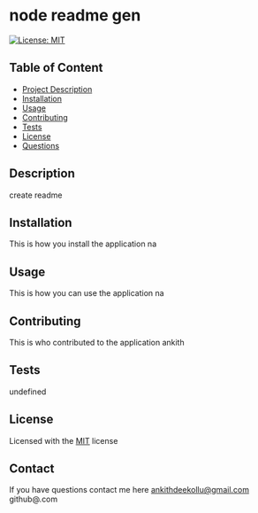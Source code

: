 
# node readme gen
[![License: MIT](https://img.shields.io/badge/License-MIT-yellow.svg)](https://opensource.org/licenses/MIT)

## Table of Content
* [Project Description](#description)
* [Installation](#installation)
* [Usage](#usage)  
* [Contributing](#contribution)
* [Tests](#tests)
* [License](#license)
* [Questions](#contact)

## Description
create readme

## Installation
This is how you install the application na

## Usage
This is how you can use the application na

## Contributing
This is who contributed to the application ankith

## Tests
undefined

## License
Licensed with the [MIT](https://choosealicense.com/licenses/mit/) license

## Contact
If you have questions contact me here ankithdeekollu@gmail.com
github@.com

